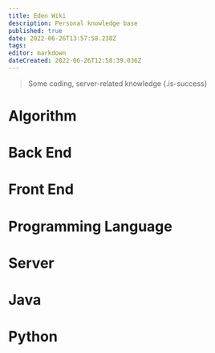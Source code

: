 ```yaml
---
title: Eden Wiki
description: Personal knowledge base
published: true
date: 2022-06-26T13:57:58.238Z
tags: 
editor: markdown
dateCreated: 2022-06-26T12:58:39.036Z
---
```


> Some coding, server-related knowledge
{.is-success}


# Algorithm

# Back End

# Front End

# Programming Language

# Server

# Java

# Python